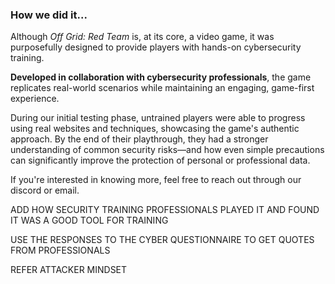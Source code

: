 ### How we did it...

Although _Off Grid: Red Team_ is, at its core, a video game, it was purposefully designed to provide players with hands-on cybersecurity training.

**Developed in collaboration with cybersecurity professionals**, the game replicates real-world scenarios while maintaining an engaging, game-first experience.

During our initial testing phase, untrained players were able to progress using real websites and techniques, showcasing the game's authentic approach. By the end of their playthrough, they had a stronger understanding of common security risks—and how even simple precautions can significantly improve the protection of personal or professional data.

If you're interested in knowing more, feel free to reach out through our discord or email.

ADD HOW SECURITY TRAINING PROFESSIONALS PLAYED IT AND FOUND IT WAS A GOOD TOOL FOR TRAINING

USE THE RESPONSES TO THE CYBER QUESTIONNAIRE TO GET QUOTES FROM PROFESSIONALS

REFER ATTACKER MINDSET